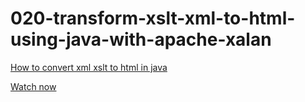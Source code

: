 020-transform-xslt-xml-to-html-using-java-with-apache-xalan
===========================================================

[How to convert xml xslt to html in java](http://www.leveluplunch.com/java/tutorials/020-transform-xslt-xml-to-html-using-java-with-apache-xalan/)

[Watch now](https://www.youtube.com/watch?v=Jq8NinJPciI)
